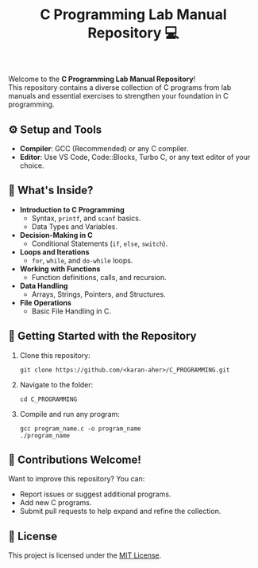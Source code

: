<!DOCTYPE html>
<html lang="en">
<head>
    <meta charset="UTF-8">
    <meta name="viewport" content="width=device-width, initial-scale=1.0">
</head>
<body>
    <header>
        <h1>C Programming Lab Manual Repository 💻</h1>
    </header>
    <main>
        <section>
            <p>Welcome to the <strong>C Programming Lab Manual Repository</strong>!<br>
            This repository contains a diverse collection of C programs from lab manuals and essential exercises to strengthen your foundation in C programming.</p>
        </section>
        <section>
            <h2>⚙️ Setup and Tools</h2>
            <ul>
                <li><strong>Compiler</strong>: GCC (Recommended) or any C compiler.</li>
                <li><strong>Editor</strong>: Use VS Code, Code::Blocks, Turbo C, or any text editor of your choice.</li>
            </ul>
        </section>
        <section>
            <h2>📝 What's Inside?</h2>
            <ul>
                <li><strong>Introduction to C Programming</strong>
                    <ul>
                        <li>Syntax, <code>printf</code>, and <code>scanf</code> basics.</li>
                        <li>Data Types and Variables.</li>
                    </ul>
                </li>
                <li><strong>Decision-Making in C</strong>
                    <ul>
                        <li>Conditional Statements (<code>if</code>, <code>else</code>, <code>switch</code>).</li>
                    </ul>
                </li>
                <li><strong>Loops and Iterations</strong>
                    <ul>
                        <li><code>for</code>, <code>while</code>, and <code>do-while</code> loops.</li>
                    </ul>
                </li>
                <li><strong>Working with Functions</strong>
                    <ul>
                        <li>Function definitions, calls, and recursion.</li>
                    </ul>
                </li>
                <li><strong>Data Handling</strong>
                    <ul>
                        <li>Arrays, Strings, Pointers, and Structures.</li>
                    </ul>
                </li>
                <li><strong>File Operations</strong>
                    <ul>
                        <li>Basic File Handling in C.</li>
                    </ul>
                </li>
            </ul>
        </section>
        <section>
            <h2>🚀 Getting Started with the Repository</h2>
            <ol>
                <li>Clone this repository:
                    <pre><code>git clone https://github.com/&lt;karan-aher&gt;/C_PROGRAMMING.git</code></pre>
                </li>
                <li>Navigate to the folder:
                    <pre><code>cd C_PROGRAMMING</code></pre>
                </li>
                <li>Compile and run any program:
                    <pre><code>gcc program_name.c -o program_name
./program_name</code></pre>
                </li>
            </ol>
        </section>
        <section>
            <h2>🔧 Contributions Welcome!</h2>
            <p>Want to improve this repository? You can:</p>
            <ul>
                <li>Report issues or suggest additional programs.</li>
                <li>Add new C programs.</li>
                <li>Submit pull requests to help expand and refine the collection.</li>
            </ul>
        </section>
        <section>
            <h2>📜 License</h2>
            <p>This project is licensed under the <a href="LICENSE">MIT License</a>.</p>
        </section>
    </main>
</body>
</html>
